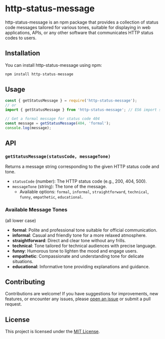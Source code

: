 # http-status-message

http-status-message is an npm package that provides a collection of status code messages tailored for various tones, suitable for displaying in web applications, APIs, or any other software that communicates HTTP status codes to users.

## Installation

You can install http-status-message using npm:
```javascript
npm install http-status-message
```

## Usage

```javascript
const { getStatusMessage } = require('http-status-message');
// or
import { getStatusMessage } from 'http-status-message'; // ES6 import syntax

// Get a formal message for status code 404
const message = getStatusMessage(404, 'formal');
console.log(message);
```

## API

### `getStatusMessage(statusCode, messageTone)`

Returns a message string corresponding to the given HTTP status code and tone.

- `statusCode` (number): The HTTP status code (e.g., 200, 404, 500).
- `messageTone` (string): The tone of the message. 
    - Available options: `formal`, `informal`, `straightforward`, `technical`, `funny`, `empathetic`, `educational`.

### Available Message Tones
(all lower case)
- **formal**: Polite and professional tone suitable for official communication.
- **informal**: Casual and friendly tone for a more relaxed atmosphere.
- **straightforward**: Direct and clear tone without any frills.
- **technical**: Tone tailored for technical audiences with precise language.
- **funny**: Humorous tone to lighten the mood and engage users.
- **empathetic**: Compassionate and understanding tone for delicate situations.
- **educational**: Informative tone providing explanations and guidance.

## Contributing

Contributions are welcome! If you have suggestions for improvements, new features, or encounter any issues, please [open an issue](https://github.com/harshitksinghai/http-status-message-npm-package/issues) or submit a pull request.

## License

This project is licensed under the [MIT License](LICENSE).
